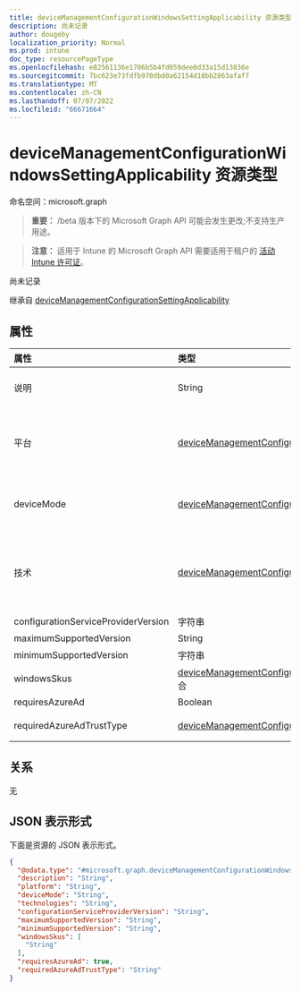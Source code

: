 ```yaml
---
title: deviceManagementConfigurationWindowsSettingApplicability 资源类型
description: 尚未记录
author: dougeby
localization_priority: Normal
ms.prod: intune
doc_type: resourcePageType
ms.openlocfilehash: e82561136e1706b5b4fd059dee0d33a15d13836e
ms.sourcegitcommit: 7bc623e73fdfb970dbd0a62154d10bb2863afaf7
ms.translationtype: MT
ms.contentlocale: zh-CN
ms.lasthandoff: 07/07/2022
ms.locfileid: "66671664"
---
```

# <a name="devicemanagementconfigurationwindowssettingapplicability-resource-type"></a>deviceManagementConfigurationWindowsSettingApplicability 资源类型

命名空间：microsoft.graph

> **重要：** /beta 版本下的 Microsoft Graph API 可能会发生更改;不支持生产用途。

> **注意：** 适用于 Intune 的 Microsoft Graph API 需要适用于租户的 [活动 Intune 许可证](https://go.microsoft.com/fwlink/?linkid=839381)。

尚未记录


继承自 [deviceManagementConfigurationSettingApplicability](../resources/intune-mam-devicemanagementconfigurationsettingapplicability.md)

## <a name="properties"></a>属性
|属性|类型|说明|
|:---|:---|:---|
|说明|String|从 [deviceManagementConfigurationSettingApplicability 继承的](../resources/intune-mam-devicemanagementconfigurationsettingapplicability.md)设置说明|
|平台|[deviceManagementConfigurationPlatforms](../resources/intune-shared-devicemanagementconfigurationplatforms.md)|平台设置可以在从 [deviceManagementConfigurationSettingApplicability](../resources/intune-mam-devicemanagementconfigurationsettingapplicability.md) 继承上应用。 可取值为：`none`、`android`、`iOS`、`macOS`、`windows10X`、`windows10`、`linux`、`unknownFutureValue`。|
|deviceMode|[deviceManagementConfigurationDeviceMode](../resources/intune-shared-devicemanagementconfigurationdevicemode.md)|可以在从 [deviceManagementConfigurationSettingApplicability](../resources/intune-mam-devicemanagementconfigurationsettingapplicability.md) 继承的设备模式上应用该设置。 可取值为：`none`、`kiosk`。|
|技术|[deviceManagementConfigurationTechnologies](../resources/intune-mam-devicemanagementconfigurationtechnologies.md)|可以通过从 [deviceManagementConfigurationSettingApplicability](../resources/intune-mam-devicemanagementconfigurationsettingapplicability.md) 继承来部署此设置的技术通道。 可取值为：`none`、`mdm`、`windows10XManagement`、`configManager`、`appleRemoteManagement`、`microsoftSense`、`exchangeOnline`、`linuxMdm`、`unknownFutureValue`。|
|configurationServiceProviderVersion|字符串|CSP 设置的版本是其中的一部分|
|maximumSupportedVersion|String|Windows 支持的最大版本|
|minimumSupportedVersion|字符串|Windows 支持的最低版本|
|windowsSkus|[deviceManagementConfigurationWindowsSkus](../resources/intune-shared-devicemanagementconfigurationwindowsskus.md) 集合|设置适用于的 Windows SKU 列表|
|requiresAzureAd|Boolean|AzureAD 设置要求|
|requiredAzureAdTrustType|[deviceManagementConfigurationAzureAdTrustType](../resources/intune-shared-devicemanagementconfigurationazureadtrusttype.md)|必需的 AzureAD 信任类型。 可取值为：`none`、`azureAdJoined`、`addWorkAccount`、`mdmOnly`。|

## <a name="relationships"></a>关系
无

## <a name="json-representation"></a>JSON 表示形式
下面是资源的 JSON 表示形式。
<!-- {
  "blockType": "resource",
  "@odata.type": "microsoft.graph.deviceManagementConfigurationWindowsSettingApplicability"
}
-->
``` json
{
  "@odata.type": "#microsoft.graph.deviceManagementConfigurationWindowsSettingApplicability",
  "description": "String",
  "platform": "String",
  "deviceMode": "String",
  "technologies": "String",
  "configurationServiceProviderVersion": "String",
  "maximumSupportedVersion": "String",
  "minimumSupportedVersion": "String",
  "windowsSkus": [
    "String"
  ],
  "requiresAzureAd": true,
  "requiredAzureAdTrustType": "String"
}
```




